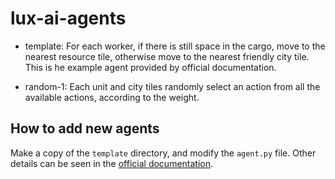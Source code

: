 # lux-ai-agents

* template: For each worker, if there is still space in the cargo, move to the nearest resource tile, otherwise move to the nearest friendly city tile. This is he example agent provided by official documentation.

* random-1: Each unit and city tiles randomly select an action from all the available actions, according to the weight.

## How to add new agents

Make a copy of the `template` directory, and modify the `agent.py` file. Other details can be seen in the [official documentation](https://github.com/Lux-AI-Challenge/Lux-Design-2021/tree/master/kits/python).
